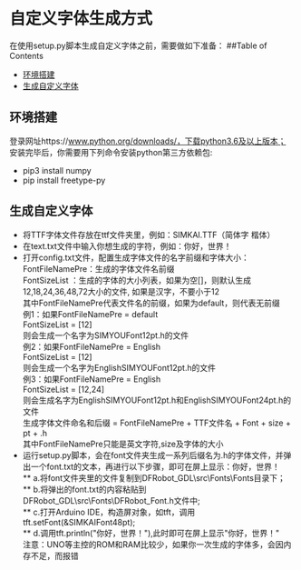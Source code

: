 # 自定义字体生成方式
在使用setup.py脚本生成自定义字体之前，需要做如下准备：
##Table of Contents
* [环境搭建](#环境搭建)
* [生成自定义字体](#生成自定义字体)
## 环境搭建
登录网址https://www.python.org/downloads/，下载python3.6及以上版本；<br>
安装完毕后，你需要用下列命令安装python第三方依赖包: <br>
 * pip3 install numpy
 * pip install freetype-py 

## 生成自定义字体
* 将TTF字体文件存放在ttf文件夹里，例如：SIMKAI.TTF（简体字 楷体）<br>
* 在text.txt文件中输入你想生成的字符，例如：你好，世界！<br>
* 打开config.txt文件，配置生成字体文件的名字前缀和字体大小：<br>
FontFileNamePre：生成的字体文件名前缀<br>
FontSizeList ：生成的字体的大小列表，如果为空[]，则默认生成12,18,24,36,48,72大小的文件, 如果是汉字，不要小于12<br>
    其中FontFileNamePre代表文件名的前缀，如果为default，则代表无前缀<br>
    例1：如果FontFileNamePre = default<br>
             FontSizeList = [12]<br>
    则会生成一个名字为SIMYOUFont12pt.h的文件<br>
    例2：如果FontFileNamePre = English<br>
             FontSizeList = [12]<br>
    则会生成一个名字为EnglishSIMYOUFont12pt.h的文件<br>
    例3：如果FontFileNamePre = English<br>
             FontSizeList = [12,24]<br>
    则会生成名字为EnglishSIMYOUFont12pt.h和EnglishSIMYOUFont24pt.h的文件<br>
生成字体文件命名和后缀 = FontFileNamePre + TTF文件名 + Font + size + pt + .h<br>
    其中FontFileNamePre只能是英文字符,size及字体的大小<br>
* 运行setup.py脚本，会在font文件夹生成一系列后缀名为.h的字体文件，并弹出一个font.txt的文本，再进行以下步骤，即可在屏上显示：你好，世界！<br>
** a.将font文件夹里的文件复制到DFRobot_GDL\src\Fonts\Fonts目录下；<br>
** b.将弹出的font.txt的内容粘贴到DFRobot_GDL\src\Fonts\DFRobot_Font.h文件中;<br>
** c.打开Arduino IDE，构造屏对象，如tft，调用tft.setFont(&SIMKAIFont48pt);<br>
** d.调用tft.println("你好，世界！"),此时即可在屏上显示"你好，世界！"<br>
注意：UNO等主控的ROM和RAM比较少，如果你一次生成的字体多，会因内存不足，而报错<br>

